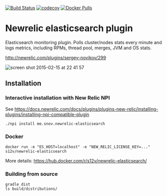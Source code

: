 [![Build Status](https://travis-ci.org/s12v/newrelic-elasticsearch.svg?branch=master)](https://travis-ci.org/s12v/newrelic-elasticsearch)
[![codecov](https://codecov.io/gh/s12v/newrelic-elasticsearch/branch/master/graph/badge.svg)](https://codecov.io/gh/s12v/newrelic-elasticsearch)
[![Docker Pulls](https://img.shields.io/docker/pulls/s12v/newrelic-elasticsearch.svg?maxAge=2592000)]()

# Newrelic elasticsearch plugin

Elasticsearch monitoring plugin. Polls cluster/nodes stats every minute and logs metrics, including RPMs, thread pool, merges, JVM and OS stats.

http://newrelic.com/plugins/sergey-novikov/299

![screen shot 2015-02-15 at 22 41 57](https://cloud.githubusercontent.com/assets/1462574/6205166/8c7b12ee-b565-11e4-9495-4fee5de919db.png)

## Installation

### Interactive installation with New Relic NPI

See https://docs.newrelic.com/docs/plugins/plugins-new-relic/installing-plugins/installing-npi-compatible-plugin
```
./npi install me.snov.newrelic-elasticsearch
```

### Docker

```
docker run -e "ES_HOST=localhost" -e "NEW_RELIC_LICENSE_KEY=..." s12v/newrelic-elasticsearch
```

More details: https://hub.docker.com/r/s12v/newrelic-elasticsearch/

### Building from source

```
gradle dist
ls build/distributions/
```
